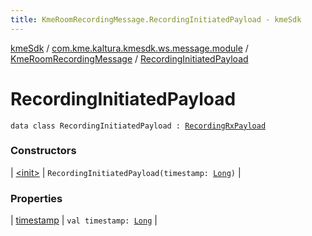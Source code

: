 ```yaml
---
title: KmeRoomRecordingMessage.RecordingInitiatedPayload - kmeSdk
---
```


[kmeSdk](../../../index.html) / [com.kme.kaltura.kmesdk.ws.message.module](../../index.html) / [KmeRoomRecordingMessage](../index.html) / [RecordingInitiatedPayload](./index.html)

# RecordingInitiatedPayload

`data class RecordingInitiatedPayload : `[`RecordingRxPayload`](../-recording-rx-payload/index.html)

### Constructors

| [&lt;init&gt;](-init-.html) | `RecordingInitiatedPayload(timestamp: `[`Long`](https://kotlinlang.org/api/latest/jvm/stdlib/kotlin/-long/index.html)`)` |

### Properties

| [timestamp](timestamp.html) | `val timestamp: `[`Long`](https://kotlinlang.org/api/latest/jvm/stdlib/kotlin/-long/index.html) |


